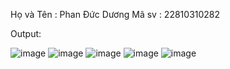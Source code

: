Họ và Tên : Phan Đức Dương
Mã sv : 22810310282

Output:

![image](https://github.com/user-attachments/assets/7bac834b-3c8a-4d3a-9c61-450a325379f0)
![image](https://github.com/user-attachments/assets/1cf54450-3472-4593-a3dc-273713f316c6)
![image](https://github.com/user-attachments/assets/67479e13-f08d-4431-9836-e61f9eff18e2)
![image](https://github.com/user-attachments/assets/d91dabdc-4d85-4886-87f0-c56e01dad8dd)
![image](https://github.com/user-attachments/assets/656793aa-713f-47d8-89d2-40bdaf6d5336)

